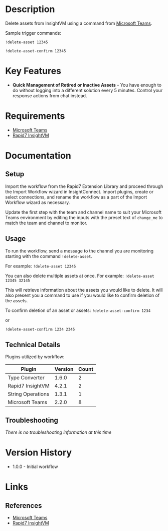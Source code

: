# Description

Delete assets from InsightVM using a command from [Microsoft Teams](https://docs.rapid7.com/insightconnect/microsoft-teams/).

Sample trigger commands:

`!delete-asset 12345`

`!delete-asset-confirm 12345`

# Key Features

* **Quick Management of Retired or Inactive Assets** - You have enough to do without logging into a different solution every 5 minutes. Control your response actions from chat instead.

# Requirements

* [Microsoft Teams](https://docs.rapid7.com/insightconnect/microsoft-teams/)
* [Rapid7 InsightVM](https://www.rapid7.com/products/insightvm/)

# Documentation

## Setup

Import the workflow from the Rapid7 Extension Library and proceed through the Import Workflow wizard in InsightConnect. Import plugins, create or select connections, and rename the workflow as a part of the Import Workflow wizard as necessary.

Update the first step with the team and channel name to suit your Microsoft Teams environment by editing the inputs with the preset text of `change_me` to match the team and channel to monitor.

## Usage

To run the workflow, send a message to the channel you are monitoring starting with the command `!delete-asset`.

For example:
`!delete-asset 12345`

You can also delete multiple assets at once. For example: 
`!delete-asset 12345 32145`

This will retrieve information about the assets you would like to delete. It will also present you a command to use if you would like to confirm deletion of the assets. 

To confirm deletion of an asset or assets: 
`!delete-asset-confirm 1234`

or 

`!delete-asset-confirm 1234 2345`

## Technical Details

Plugins utilized by workflow:

|Plugin|Version|Count|
|----|----|--------|
|Type Converter|1.6.0|2|
|Rapid7 InsightVM|4.2.1|2|
|String Operations|1.3.1|1|
|Microsoft Teams|2.2.0|8|

## Troubleshooting

_There is no troubleshooting information at this time_

# Version History

* 1.0.0 - Initial workflow

# Links

## References

* [Microsoft Teams](https://docs.rapid7.com/insightconnect/microsoft-teams/)
* [Rapid7 InsightVM](https://www.rapid7.com/products/insightvm/)
